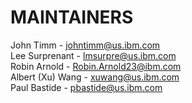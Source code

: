 # MAINTAINERS

John Timm - johntimm@us.ibm.com  
Lee Surprenant - lmsurpre@us.ibm.com  
Robin Arnold - Robin.Arnold23@ibm.com  
Albert (Xu) Wang - xuwang@us.ibm.com  
Paul Bastide - pbastide@us.ibm.com  
